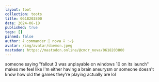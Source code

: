 ```yaml
---
layout: toot
collection: toots
title: 0618203800
date: 2024-06-18
published: true
tags: []
pinned: false
author: ⸸ commander ░ nova ⸸ :~$
avatar: /img/avatar/daemon.jpeg
mastodon: https://mastodon.online/@cmdr_nova/0618203800
---
```


someone saying "fallout 3 was unplayable on windows 10 on its launch" makes me feel like I'm either having a brain aneurysm or someone doesn't know how old the games they're playing actually are lol
